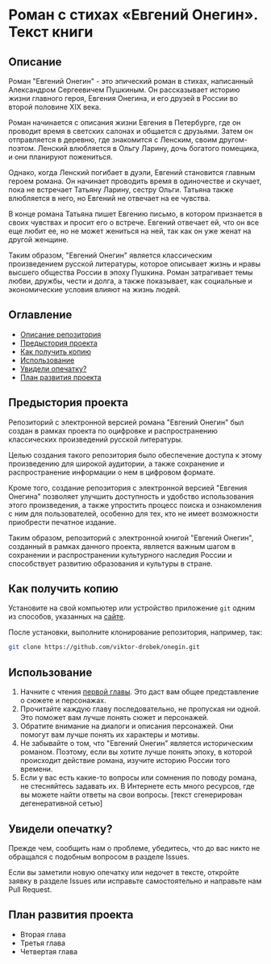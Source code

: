 # Роман с стихах «Евгений Онегин». Текст книги

## Описание

Роман "Евгений Онегин" - это эпический роман в стихах, написанный Александром Сергеевичем Пушкиным. Он рассказывает историю жизни главного героя, Евгения Онегина, и его друзей в России во второй половине XIX века.

Роман начинается с описания жизни Евгения в Петербурге, где он проводит время в светских салонах и общается с друзьями. Затем он отправляется в деревню, где знакомится с Ленским, своим другом-поэтом. Ленский влюбляется в Ольгу Ларину, дочь богатого помещика, и они планируют пожениться.

Однако, когда Ленский погибает в дуэли, Евгений становится главным героем романа. Он начинает проводить время в одиночестве и скучает, пока не встречает Татьяну Ларину, сестру Ольги. Татьяна также влюбляется в него, но Евгений не отвечает на ее чувства.

В конце романа Татьяна пишет Евгению письмо, в котором признается в своих чувствах и просит его о встрече. Евгений отвечает ей, что он все еще любит ее, но не может жениться на ней, так как он уже женат на другой женщине.

Таким образом, "Евгений Онегин" является классическим произведением русской литературы, которое описывает жизнь и нравы высшего общества России в эпоху Пушкина. Роман затрагивает темы любви, дружбы, чести и долга, а также показывает, как социальные и экономические условия влияют на жизнь людей.

## Оглавление

- [Описание репозитория](#описание)
- [Предыстория проекта](#предыстория-проекта)
- [Как получить копию](#как-получить-копию)
- [Использование](#использование)
- [Увидели опечатку?](#увидели-опечатку)
- [План развития проекта](#план-развития-проекта)

## Предыстория проекта

Репозиторий с электронной версией романа "Евгений Онегин" был создан в рамках проекта по оцифровке и распространению классических произведений русской литературы.

Целью создания такого репозитория было обеспечение доступа к этому произведению для широкой аудитории, а также сохранение и распространение информации о нем в цифровом формате.

Кроме того, создание репозитория с электронной версией "Евгения Онегина" позволяет улучшить доступность и удобство использования этого произведения, а также упростить процесс поиска и ознакомления с ним для пользователей, особенно для тех, кто не имеет возможности приобрести печатное издание.

Таким образом, репозиторий с электронной книгой "Евгений Онегин", созданный в рамках данного проекта, является важным шагом в сохранении и распространении культурного наследия России и способствует развитию образования и культуры в стране.

## Как получить копию

Установите на свой компьютер или устройство приложение `git` одним из способов, указанных на [сайте](https://git-scm.com/downloads).

После установки, выполните клонирование репозитория, например, так:

```bash
git clone https://github.com/viktor-drobek/onegin.git
```

## Использование

1. Начните с чтения [первой главы](ch1.txt). Это даст вам общее представление о сюжете и персонажах.
1. Прочитайте каждую главу последовательно, не пропуская ни одной. Это поможет вам лучше понять сюжет и персонажей.
1. Обратите внимание на диалоги и описания персонажей. Они помогут вам лучше понять их характеры и мотивы.
1. Не забывайте о том, что "Евгений Онегин" является историческим романом. Поэтому, если вы хотите лучше понять эпоху, в которой происходит действие романа, изучите историю России того времени.
1. Если у вас есть какие-то вопросы или сомнения по поводу романа, не стесняйтесь задавать их. В Интернете есть много ресурсов, где вы можете найти ответы на свои вопросы.
[текст сгенерирован дегенеративной сетью]

## Увидели опечатку?

Прежде чем, сообщить нам о проблеме, убедитесь, что до вас никто не обращался c подобным вопросом в разделе Issues.

Если вы заметили новую опечатку или недочет в тексте, откройте заявку в разделе Issues или исправьте самостоятельно и направьте нам Pull Request.

## План развития проекта

- Вторая глава
- Третья глава
- Четвертая глава

